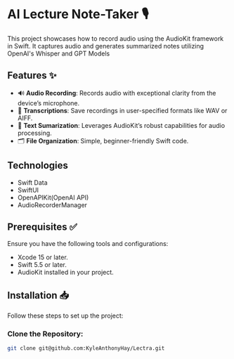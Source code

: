 # AI Lecture Note-Taker 🎙️

This project showcases how to record audio using the AudioKit framework in Swift. It captures audio and generates summarized notes utilizing OpenAI's Whisper and GPT Models

## Features ✨

- 🔊 **Audio Recording**: Records audio with exceptional clarity from the device’s microphone.
- 📝 **Transcriptions**: Save recordings in user-specified formats like WAV or AIFF.
- 📕 **Text Sumarization**: Leverages AudioKit’s robust capabilities for audio processing.
- 🗂️ **File Organization**: Simple, beginner-friendly Swift code.

## Technologies
- Swift Data
- SwiftUI
- OpenAPIKit(OpenAI API)
- AudioRecorderManager


## Prerequisites ✅

Ensure you have the following tools and configurations:
- Xcode 15 or later.
- Swift 5.5 or later.
- AudioKit installed in your project.

## Installation 📥

Follow these steps to set up the project:

### Clone the Repository:
```bash
git clone git@github.com:KyleAnthonyHay/Lectra.git
```
